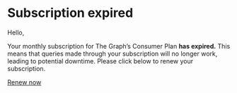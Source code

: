 # Subscription expired

Hello,

Your monthly subscription for The Graph’s Consumer Plan **has expired.** This means that queries made through your subscription will no longer work, leading to potential downtime. Please click below to renew your subscription.

<a email-cta href="https://thegraph.com/billing/?show=renew">Renew now</a>

<subscriptions-footer />
